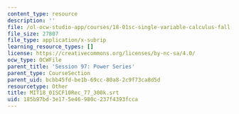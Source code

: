 ```yaml
---
content_type: resource
description: ''
file: /ol-ocw-studio-app/courses/18-01sc-single-variable-calculus-fall-2010/185b97bd3e175e46980c237f4393fcca_MIT18_01SCF10Rec_77_300k.vtt
file_size: 27807
file_type: application/x-subrip
learning_resource_types: []
license: https://creativecommons.org/licenses/by-nc-sa/4.0/
ocw_type: OCWFile
parent_title: 'Session 97: Power Series'
parent_type: CourseSection
parent_uid: bcbb45fd-be1b-69cc-80a8-2c9f73ca8d5d
resourcetype: Other
title: MIT18_01SCF10Rec_77_300k.srt
uid: 185b97bd-3e17-5e46-980c-237f4393fcca
---
```

